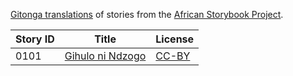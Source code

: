 [Gitonga translations](http://my.africanstorybook.org/language/gitonga) of stories from the [African Storybook Project](http://my.africanstorybook.org).

Story ID | Title | License
-------- | ----- | -------
0101 | [Gihulo ni Ndzogo](http://my.africanstorybook.org/stories/gihulo-ni-ndzogo) | [CC-BY](https://creativecommons.org/licenses/by/3.0/)
